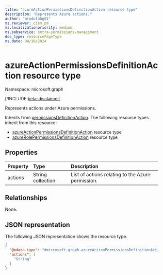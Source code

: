 ```yaml
---
title: "azureActionPermissionsDefinitionAction resource type"
description: "Represents Azure actions."
author: "mrudulahg01"
ms.reviewer: ciem_pm
ms.localizationpriority: medium
ms.subservice: entra-permissions-management
doc_type: resourcePageType
ms.date: 04/18/2024
---
```


# azureActionPermissionsDefinitionAction resource type

Namespace: microsoft.graph

[!INCLUDE [beta-disclaimer](../../includes/beta-disclaimer.md)]

Represents actions under Azure permissions.

Inherits from [permissionsDefinitionAction](../resources/permissionsdefinitionaction.md).
The following resource types inherit from this resource:

- [azureActionPermissionsDefinitionAction](../resources/azureActionPermissionsDefinitionAction.md) resource type
- [azureRolePermissionsDefinitionAction](../resources/azureRolePermissionsDefinitionAction.md) resource type

## Properties
|Property|Type|Description|
|:---|:---|:---|
|actions|String collection|List of actions relating to the Azure permission.|

## Relationships
None.

## JSON representation
The following JSON representation shows the resource type.
<!-- {
  "blockType": "resource",
  "@odata.type": "microsoft.graph.azureActionPermissionsDefinitionAction"
}
-->
``` json
{
  "@odata.type": "#microsoft.graph.azureActionPermissionsDefinitionAction",
  "actions": [
    "String"
  ]
}
```

